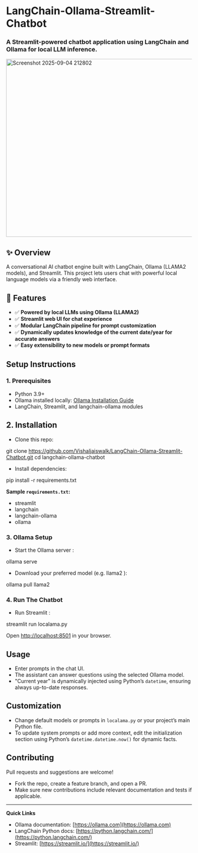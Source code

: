 # LangChain-Ollama-Streamlit-Chatbot

### A Streamlit-powered chatbot application using LangChain and Ollama for local LLM inference.

<img width="1133" height="481" alt="Screenshot 2025-09-04 212802" src="https://github.com/user-attachments/assets/6d888f3d-2fbd-4a0f-90a2-53a17a1e08e2" />

## ✨ Overview
   A conversational AI chatbot engine built with LangChain, Ollama (LLAMA2 models), and Streamlit. This project lets users chat with powerful local language models via a friendly web interface.

## 🌟 Features
- ✅ **Powered by local LLMs using Ollama (LLAMA2)**
- ✅ **Streamlit web UI for chat experience**
- ✅ **Modular LangChain pipeline for prompt customization**
- ✅ **Dynamically updates knowledge of the current date/year for accurate answers**
- ✅ **Easy extensibility to new models or prompt formats**

## Setup Instructions

### 1. Prerequisites

- Python 3.9+
- Ollama installed locally: [Ollama Installation Guide](https://ollama.com)
- LangChain, Streamlit, and langchain-ollama modules


## 2. Installation

- Clone this repo:

git clone https://github.com/Vishaljaiswalk/LangChain-Ollama-Streamlit-Chatbot.git
cd langchain-ollama-chatbot

- Install dependencies:
  
pip install -r requirements.txt


**Sample `requirements.txt`:**


- streamlit
- langchain
- langchain-ollama
- ollama


### 3. Ollama Setup

- Start the Ollama server : 

ollama serve

- Download your preferred model (e.g. llama2 ): 

ollama pull llama2


### 4. Run The Chatbot

- Run Streamlit :

 streamlit run localama.py

Open [http://localhost:8501](http://localhost:8501) in your browser.

## Usage

- Enter prompts in the chat UI.
- The assistant can answer questions using the selected Ollama model.
- "Current year" is dynamically injected using Python’s `datetime`, ensuring always up-to-date responses.

## Customization

- Change default models or prompts in `localama.py` or your project’s main Python file.
- To update system prompts or add more context, edit the initialization section using Python’s `datetime.datetime.now()` for dynamic facts.

## Contributing

Pull requests and suggestions are welcome!
- Fork the repo, create a feature branch, and open a PR.
- Make sure new contributions include relevant documentation and tests if applicable.

---

**Quick Links**  
- Ollama documentation: [https://ollama.com](https://ollama.com)  
- LangChain Python docs: [https://python.langchain.com/](https://python.langchain.com/)  
- Streamlit: [https://streamlit.io/](https://streamlit.io/)  



       















